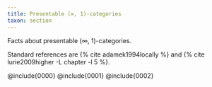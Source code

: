 ```yaml
---
title: Presentable (∞, 1)-categories
taxon: section
---
```


Facts about presentable (∞, 1)-categories.

Standard references are {% cite adamek1994locally %} and
{% cite lurie2009higher -L chapter -l 5 %}.

@include{0000}
@include{0001}
@include{0002}
